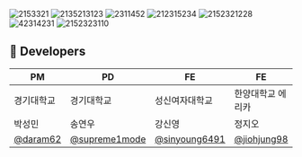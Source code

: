 ![2153321](https://github.com/user-attachments/assets/e172d752-6e22-4806-8902-1e7182391fb5)
![2135213123](https://github.com/user-attachments/assets/3ab48f85-c5aa-49c3-8b97-6bdbd13d6539)
![2311452](https://github.com/user-attachments/assets/26f5b180-2e2a-4ffc-a6c2-8ab666af3f51)
![212315234](https://github.com/user-attachments/assets/eba11de5-e2b8-4f76-9f17-e2c3a6252bfc)
![2152321228](https://github.com/user-attachments/assets/80c723aa-cedb-4c89-bf72-0e389353e805)
![42314231](https://github.com/user-attachments/assets/714aaba7-9d43-4325-9211-d9d03be2d54d)
![2152323110](https://github.com/user-attachments/assets/321c49b6-ece8-4828-9710-ba9591b3bc8e)
## 🍁 Developers

| PM | PD | FE | FE | BE | BE |
| --- | --- | --- | --- | --- | --- |
| 경기대학교 | 경기대학교 | 성신여자대학교 | 한양대학교 에리카 | 덕성여자대학교 | 덕성여자대학교 |
| 박성민 | 송연우 | 강신영 | 정지오 | 김은서 | 이규민 |
| [@daram62](https://github.com/daram62) | [@supreme1mode](https://avatars.githubusercontent.com/u/140219289?v=4) | [@sinyoung6491](https://github.com/sinyoung6491) | [@jiohjung98](https://avatars.githubusercontent.com/u/104253583?v=4) | [@7beunseo](https://avatars.githubusercontent.com/u/128278212?v=4) | [@20210815](https://avatars.githubusercontent.com/u/90364652?v=4) |
